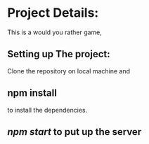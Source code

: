 # Project Details:
This is a would you rather game,
## Setting up The project:
Clone the repository on local machine and
## npm install 
to install the dependencies.
## *npm start* to put up the server
